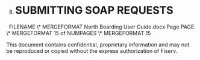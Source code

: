 ﻿
8. # **SUBMITTING SOAP REQUESTS**


` `FILENAME   \\* MERGEFORMAT North Boarding User Guide.docx		Page  PAGE   \\* MERGEFORMAT 15 of  NUMPAGES   \\* MERGEFORMAT 15

This document contains confidential, proprietary information and may not be reproduced or copied without the express authorization of Fiserv. 
